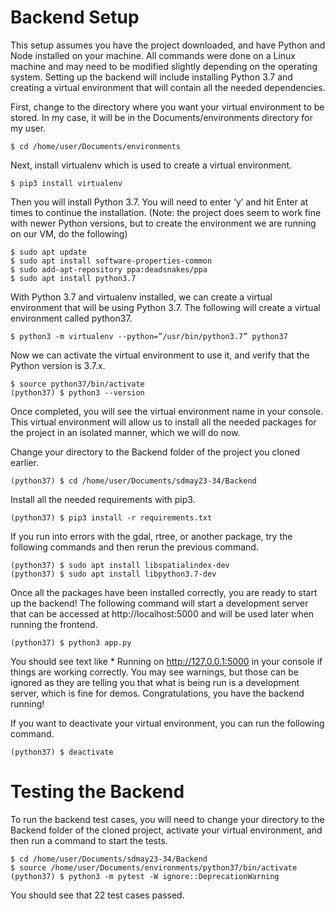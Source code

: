 # Backend Setup
This setup assumes you have the project downloaded, and have Python and Node installed on your machine. All commands were done on a Linux machine and may need to be modified slightly depending on the operating system. Setting up the backend will include installing Python 3.7 and creating a virtual environment that will contain all the needed dependencies.

First, change to the directory where you want your virtual environment to be stored. In my case, it will be in the Documents/environments directory for my user.

```
$ cd /home/user/Documents/environments
```

Next, install virtualenv which is used to create a virtual environment.

```
$ pip3 install virtualenv
```

Then you will install Python 3.7. You will need to enter ‘y’ and hit Enter at times to continue the installation. (Note: the project does seem to work fine with newer Python versions, but to create the environment we are running on our VM, do the following)

```
$ sudo apt update
$ sudo apt install software-properties-common
$ sudo add-apt-repository ppa:deadsnakes/ppa
$ sudo apt install python3.7
```

With Python 3.7 and virtualenv installed, we can create a virtual environment that will be using Python 3.7. The following will create a virtual environment called python37.

```
$ python3 -m virtualenv --python=”/usr/bin/python3.7” python37
```

Now we can activate the virtual environment to use it, and verify that the Python version is 3.7.x. 

```
$ source python37/bin/activate
(python37) $ python3 --version
```

Once completed, you will see the virtual environment name in your console. This virtual environment will allow us to install all the needed packages for the project in an isolated manner, which we will do now.

Change your directory to the Backend folder of the project you cloned earlier.

```
(python37) $ cd /home/user/Documents/sdmay23-34/Backend
```

Install all the needed requirements with pip3.

```
(python37) $ pip3 install -r requirements.txt
```

If you run into errors with the gdal, rtree, or another package, try the following commands and then rerun the previous command.

```
(python37) $ sudo apt install libspatialindex-dev
(python37) $ sudo apt install libpython3.7-dev
```

Once all the packages have been installed correctly, you are ready to start up the backend! The following command will start a development server that can be accessed at http://localhost:5000 and will be used later when running the frontend.

```
(python37) $ python3 app.py
```

You should see text like * Running on http://127.0.0.1:5000 in your console if things are working correctly. You may see warnings, but those can be ignored as they are telling you that what is being run is a development server, which is fine for demos. Congratulations, you have the backend running!

If you want to deactivate your virtual environment, you can run the following command.

```
(python37) $ deactivate
```

# Testing the Backend
To run the backend test cases, you will need to change your directory to the Backend folder of the cloned project, activate your virtual environment, and then run a command to start the tests.

```
$ cd /home/user/Documents/sdmay23-34/Backend
$ source /home/user/Documents/environments/python37/bin/activate
(python37) $ python3 -m pytest -W ignore::DeprecationWarning
```

You should see that 22 test cases passed.